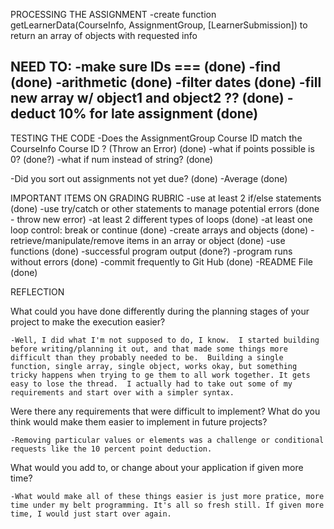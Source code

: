 PROCESSING THE ASSIGNMENT 
-create function getLearnerData(CourseInfo, AssignmentGroup, [LearnerSubmission]) to return an array of objects with requested info

NEED TO:
-make sure IDs === (done)
-find (done)
-arithmetic (done)
-filter dates (done)
-fill new array w/ object1 and object2 ?? (done)
-deduct 10% for late assignment (done)
-


TESTING THE CODE
-Does the AssignmentGroup Course ID match the CourseInfo Course ID ? (Throw an Error) (done)
-what if points possible is 0? (done?)
-what if num instead of string? (done)

-Did you sort out assignments not yet due? (done)
-Average (done)


IMPORTANT ITEMS ON GRADING RUBRIC
-use at least 2  if/else statements (done)
-use try/catch or other statements to manage potential errors (done - throw new error)
-at least 2 different types of loops (done)
-at least one loop control: break or continue (done)
-create arrays and objects (done)
-retrieve/manipulate/remove items in an array or object (done)
-use functions (done)
-successful program output (done?)
-program runs without errors  (done)
-commit frequently to Git Hub (done)
-README File (done)




REFLECTION

What could you have done differently during the planning stages of your project to make the execution easier?

    -Well, I did what I'm not supposed to do, I know.  I started building before writing/planning it out, and that made some things more difficult than they probably needed to be.  Building a single function, single array, single object, works okay, but something tricky happens when trying to ge them to all work together. It gets easy to lose the thread.  I actually had to take out some of my requirements and start over with a simpler syntax.


Were there any requirements that were difficult to implement? What do you think would make them easier to implement in future projects?

    -Removing particular values or elements was a challenge or conditional requests like the 10 percent point deduction.

What would you add to, or change about your application if given more time?

    -What would make all of these things easier is just more pratice, more time under my belt programming. It's all so fresh still. If given more time, I would just start over again.